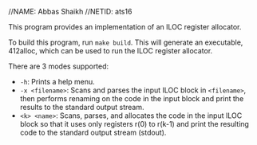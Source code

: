 //NAME: Abbas Shaikh
//NETID: ats16

This program provides an implementation of an ILOC register allocator.

To build this program, run `make build`. This will generate an executable, 412alloc, which can be used to run the ILOC register allocator.

There are 3 modes supported:
- `-h`: Prints a help menu.
- `-x <filename>`: Scans and parses the input ILOC block in `<filename>`, then performs renaming on the code in the input block and print the results to the standard output stream.
- `<k> <name>`: Scans, parses, and allocates the code in the input ILOC block so that it uses only registers r(0) to r(k-1) and print the resulting code to the standard output stream (stdout).
